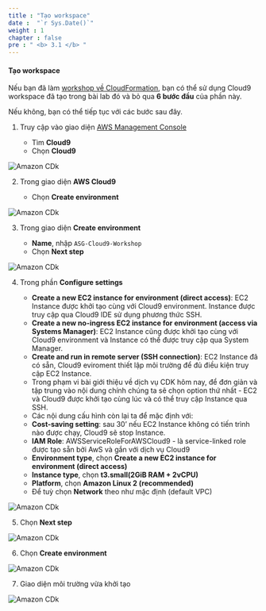 ```yaml
---
title : "Tạo workspace"
date :  "`r Sys.Date()`" 
weight : 1
chapter : false
pre : " <b> 3.1 </b> "
---
```


#### Tạo workspace
Nếu bạn đã làm [workshop về CloudFormation](https://000037.awsstudygroup.com/vi/1-introduce/), bạn có thể sử dụng Cloud9 workspace đã tạo trong bài lab đó và bỏ qua **6 bước đầu** của phần này.

Nếu không, bạn có thể tiếp tục với các bước sau đây.


1. Truy cập vào giao diện [AWS Management Console](https://aws.amazon.com/console/)

   - Tìm **Cloud9**
   - Chọn **Cloud9**

![Amazon CDk](/images/2.2-prerequisite/0001.png?featherlight=false&width=90pc)

2. Trong giao diện **AWS Cloud9**

   - Chọn **Create environment**

![Amazon CDk](/images/2.2-prerequisite/0002.png?featherlight=false&width=90pc)

3. Trong giao diện **Create environment**

   - **Name**, nhập `ASG-Cloud9-Workshop`
   - Chọn **Next step**

![Amazon CDk](/images/2.2-prerequisite/0003.png?featherlight=false&width=90pc)

4. Trong phần **Configure settings**

   - **Create a new EC2 instance for environment (direct access)**: EC2 Instance được khởi tạo cùng với Cloud9 environment. Instance được truy cập qua Cloud9 IDE sử dụng phương thức SSH.
   - **Create a new no-ingress EC2 instance for environment (access via Systems Manager)**: EC2 Instance cũng được khởi tạo cùng với Cloud9 environment và Instance có thể được truy cập qua System Manager.
   - **Create and run in remote server (SSH connection)**: EC2 Instance đã có sẵn, Cloud9 eviroment thiết lập môi trường để đủ điều kiện truy cập EC2 Instance.
   - Trong phạm vi bài giới thiệu về dịch vụ CDK hôm nay, để
   đơn giản và tập trung vào nội dung chính chúng ta sẽ chọn option thứ
   nhất - EC2 và Cloud9 được khởi tạo cùng lúc và có thể truy cập Instance
   qua SSH.
   - Các nội dung cấu hình còn lại ta để mặc định với:
   - **Cost-saving setting**: sau 30’ nếu EC2 Instance không có tiến trình nào được chạy, Cloud9 sẽ stop Instance.
   - **IAM Role**: AWSServiceRoleForAWSCloud9 - là service-linked role được tạo sẵn bởi AwS và gắn với dịch vụ Cloud9
   - **Environment type**, chọn **Create a new EC2 instance for environment (direct access)**
   - **Instance type**, chọn **t3.small(2GiB RAM + 2vCPU)**
   - **Platform**, chọn **Amazon Linux 2 (recommended)**
   - Để tuỳ chọn **Network** theo như mặc định (default VPC)

![Amazon CDk](/images/2.2-prerequisite/0004.png?featherlight=false&width=90pc)

5. Chọn **Next step**

![Amazon CDk](/images/2.2-prerequisite/0005.png?featherlight=false&width=90pc)

6. Chọn **Create environment**

![Amazon CDk](/images/2.2-prerequisite/0006.png?featherlight=false&width=90pc)

7. Giao diện môi trường vừa khởi tạo

![Amazon CDk](/images/2.2-prerequisite/0007.png?featherlight=false&width=90pc)
